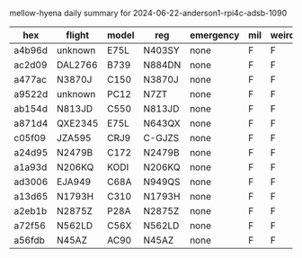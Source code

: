 mellow-hyena daily summary for 2024-06-22-anderson1-rpi4c-adsb-1090

|hex|flight|model|reg|emergency|mil|weirdo|
|--|--|--|--|--|--|--|
|a4b96d|unknown|E75L|N403SY|none|F|F|
|ac2d09|DAL2766|B739|N884DN|none|F|F|
|a477ac|N3870J|C150|N3870J|none|F|F|
|a9522d|unknown|PC12|N7ZT|none|F|F|
|ab154d|N813JD|C550|N813JD|none|F|F|
|a871d4|QXE2345|E75L|N643QX|none|F|F|
|c05f09|JZA595|CRJ9|C-GJZS|none|F|F|
|a24d95|N2479B|C172|N2479B|none|F|F|
|a1a93d|N206KQ|KODI|N206KQ|none|F|F|
|ad3006|EJA949|C68A|N949QS|none|F|F|
|a13d65|N1793H|C310|N1793H|none|F|F|
|a2eb1b|N2875Z|P28A|N2875Z|none|F|F|
|a72f56|N562LD|C56X|N562LD|none|F|F|
|a56fdb|N45AZ|AC90|N45AZ|none|F|F|
